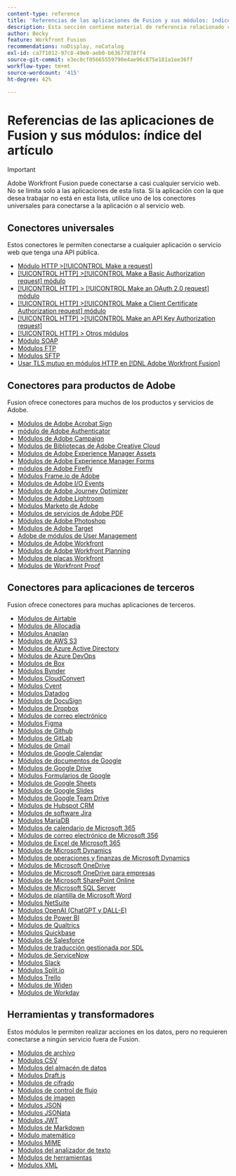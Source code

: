 ```yaml
---
content-type: reference
title: 'Referencias de las aplicaciones de Fusion y sus módulos: índice del artículo'
description: Esta sección contiene material de referencia relacionado con la configuración de módulos específicos en Adobe Workfront Fusion.
author: Becky
feature: Workfront Fusion
recommendations: noDisplay, noCatalog
exl-id: ca7f1012-97c8-49e0-aeb0-b63677878ff4
source-git-commit: e3ec0cf05665559790e4ae96c875e181a1ee36ff
workflow-type: tm+mt
source-wordcount: '415'
ht-degree: 42%

---
```


# Referencias de las aplicaciones de Fusion y sus módulos: índice del artículo

>[!IMPORTANT]
>
>Adobe Workfront Fusion puede conectarse a casi cualquier servicio web. No se limita solo a las aplicaciones de esta lista. Si la aplicación con la que desea trabajar no está en esta lista, utilice uno de los conectores universales para conectarse a la aplicación o al servicio web.

## Conectores universales

Estos conectores le permiten conectarse a cualquier aplicación o servicio web que tenga una API pública.

* [Módulo HTTP >[!UICONTROL Make a request]](/help/workfront-fusion/references/apps-and-modules/universal-connectors/http-module-make-a-request.md)
* [[!UICONTROL HTTP] >[!UICONTROL Make a Basic Authorization request] módulo](/help/workfront-fusion/references/apps-and-modules/universal-connectors/http-module-make-a-basic-auth-request.md)
* [[!UICONTROL HTTP] > [!UICONTROL Make an OAuth 2.0 request] módulo](/help/workfront-fusion/references/apps-and-modules/universal-connectors/http-module-make-an-oauth-2-request.md)
* [[!UICONTROL HTTP] >[!UICONTROL Make a Client Certificate Authorization request] módulo](/help/workfront-fusion/references/apps-and-modules/universal-connectors/http-module-make-a-client-cert-auth-request.md)
* [[!UICONTROL HTTP] >[!UICONTROL Make an API Key Authorization request]](/help/workfront-fusion/references/apps-and-modules/universal-connectors/http-module-make-an-api-key-auth-request.md)
* [[!UICONTROL HTTP] > Otros módulos](/help/workfront-fusion/references/apps-and-modules/universal-connectors/http-modules.md)
* [Módulo SOAP](/help/workfront-fusion/references/apps-and-modules/universal-connectors/soap-module.md)
* [Módulos FTP](/help/workfront-fusion/references/apps-and-modules/universal-connectors/ftp-modules.md)
* [Módulos SFTP](/help/workfront-fusion/references/apps-and-modules/universal-connectors/sftp.md)
* [Usar TLS mutuo en módulos HTTP en  [!DNL Adobe Workfront Fusion]](/help/workfront-fusion/references/apps-and-modules/universal-connectors/use-mtls-in-http-modules.md)

## Conectores para productos de Adobe

Fusion ofrece conectores para muchos de los productos y servicios de Adobe.

* [Módulos de Adobe Acrobat Sign](/help/workfront-fusion/references/apps-and-modules/adobe-connectors/adobe-sign-modules.md)
* [módulo de Adobe Authenticator](/help/workfront-fusion/references/apps-and-modules/adobe-connectors/adobe-authenticator-modules.md)
* [Módulos de Adobe Campaign](/help/workfront-fusion/references/apps-and-modules/adobe-connectors/adobe-campaign-classic-connector.md)
* [Módulos de Bibliotecas de Adobe Creative Cloud](/help/workfront-fusion/references/apps-and-modules/adobe-connectors/creative-cloud-libraries-modules.md)
* [Módulos de Adobe Experience Manager Assets](/help/workfront-fusion/references/apps-and-modules/adobe-connectors/aem-assets-modules.md)
* [Módulos de Adobe Experience Manager Forms](/help/workfront-fusion/references/apps-and-modules/adobe-connectors/aem-forms-modules.md)
* [módulos de Adobe Firefly](/help/workfront-fusion/references/apps-and-modules/adobe-connectors/adobe-firefly-modules.md)
* [Módulos Frame.io de Adobe](/help/workfront-fusion/references/apps-and-modules/adobe-connectors/frame-io-modules.md)
* [Módulos de Adobe I/O Events](/help/workfront-fusion/references/apps-and-modules/adobe-connectors/adobe-io-events-modules.md)
* [Módulos de Adobe Journey Optimizer](/help/workfront-fusion/references/apps-and-modules/adobe-connectors/adobe-journey-optimizer-modules.md)
* [Módulos de Adobe Lightroom](/help/workfront-fusion/references/apps-and-modules/adobe-connectors/adobe-lightroom-modules.md)
* [Módulos Marketo de Adobe](/help/workfront-fusion/references/apps-and-modules/adobe-connectors/adobe-marketo-modules.md)
* [Módulos de servicios de Adobe PDF](/help/workfront-fusion/references/apps-and-modules/adobe-connectors/pdf-modules.md)
* [Módulos de Adobe Photoshop](/help/workfront-fusion/references/apps-and-modules/adobe-connectors/adobe-photoshop-modules.md)
* [Módulos de Adobe Target](/help/workfront-fusion/references/apps-and-modules/adobe-connectors/adobe-target-modules.md)
* [Adobe de módulos de User Management](/help/workfront-fusion/references/apps-and-modules/adobe-connectors/adobe-user-management-modules.md)
* [Módulos de Adobe Workfront](/help/workfront-fusion/references/apps-and-modules/adobe-connectors/workfront-modules.md)
* [Módulos de Adobe Workfront Planning](/help/workfront-fusion/references/apps-and-modules/adobe-connectors/workfront-planning-modules.md)
* [Módulos de placas Workfront](/help/workfront-fusion/references/apps-and-modules/adobe-connectors/workfront-boards-modules.md)
* [Módulos de Workfront Proof](/help/workfront-fusion/references/apps-and-modules/adobe-connectors/workfront-proof-modules.md)

## Conectores para aplicaciones de terceros

Fusion ofrece conectores para muchas aplicaciones de terceros.

* [Módulos de Airtable](/help/workfront-fusion/references/apps-and-modules/third-party-connectors/airtable-modules.md)
* [Módulos de Allocadia](/help/workfront-fusion/references/apps-and-modules/third-party-connectors/allocadia-modules.md)
* [Módulos Anaplan](/help/workfront-fusion/references/apps-and-modules/third-party-connectors/anaplan-modules.md)
* [Módulos de AWS S3](/help/workfront-fusion/references/apps-and-modules/third-party-connectors/aws-s3-modules.md)
* [Módulos de Azure Active Directory](/help/workfront-fusion/references/apps-and-modules/third-party-connectors/azure-ad-modules.md)
* [Módulos de Azure DevOps](/help/workfront-fusion/references/apps-and-modules/third-party-connectors/azure-dev-ops.md)
* [Módulos de Box](/help/workfront-fusion/references/apps-and-modules/third-party-connectors/box-modules.md)
* [Módulos Bynder](/help/workfront-fusion/references/apps-and-modules/third-party-connectors/bynder-modules.md)
* [Módulos CloudConvert](/help/workfront-fusion/references/apps-and-modules/third-party-connectors/cloud-convert-modules.md)
* [Módulos Cvent](/help/workfront-fusion/references/apps-and-modules/third-party-connectors/cvent-modules.md)
* [Módulos Datadog](/help/workfront-fusion/references/apps-and-modules/third-party-connectors/datadog-modules.md)
* [Módulos de DocuSign](/help/workfront-fusion/references/apps-and-modules/third-party-connectors/docusign-modules.md)
* [Módulos de Dropbox](/help/workfront-fusion/references/apps-and-modules/third-party-connectors/dropbox-modules.md)
* [Módulos de correo electrónico](/help/workfront-fusion/references/apps-and-modules/third-party-connectors/email-modules.md)
* [Módulos Figma](/help/workfront-fusion/references/apps-and-modules/third-party-connectors/figma-modules.md)
* [Módulos de Github](/help/workfront-fusion/references/apps-and-modules/third-party-connectors/github.md)
* [Módulos de GitLab](/help/workfront-fusion/references/apps-and-modules/third-party-connectors/gitlab-modules.md)
* [Módulos de Gmail](/help/workfront-fusion/references/apps-and-modules/third-party-connectors/gmail-modules.md)
* [Módulos de Google Calendar](/help/workfront-fusion/references/apps-and-modules/third-party-connectors/google-calendar-modules.md)
* [Módulos de documentos de Google](/help/workfront-fusion/references/apps-and-modules/third-party-connectors/google-docs-modules.md)
* [Módulos de Google Drive](/help/workfront-fusion/references/apps-and-modules/third-party-connectors/google-drive-modules.md)
* [Módulos Formularios de Google](/help/workfront-fusion/references/apps-and-modules/third-party-connectors/google-forms-modules.md)
* [Módulos de Google Sheets](/help/workfront-fusion/references/apps-and-modules/third-party-connectors/google-sheets-modules.md)
* [Módulos de Google Slides](/help/workfront-fusion/references/apps-and-modules/third-party-connectors/google-slides-modules.md)
* [Módulos de Google Team Drive](/help/workfront-fusion/references/apps-and-modules/third-party-connectors/google-team-drive-modules.md)
* [Módulos de Hubspot CRM](/help/workfront-fusion/references/apps-and-modules/third-party-connectors/hubspot-crm-modules.md)
* [Módulos de software Jira](/help/workfront-fusion/references/apps-and-modules/third-party-connectors/jira-software-modules.md)
* [Módulos MariaDB](/help/workfront-fusion/references/apps-and-modules/third-party-connectors/mariadb-modules.md)
* [Módulos de calendario de Microsoft 365](/help/workfront-fusion/references/apps-and-modules/third-party-connectors/microsoft-365-calendar-modules.md)
* [Módulos de correo electrónico de Microsoft 356](/help/workfront-fusion/references/apps-and-modules/third-party-connectors/microsoft-365-email-modules.md)
* [Módulos de Excel de Microsoft 365](/help/workfront-fusion/references/apps-and-modules/third-party-connectors/microsoft-365-excel-modules.md)
* [Módulos de Microsoft Dynamics](/help/workfront-fusion/references/apps-and-modules/third-party-connectors/microsoft-dynamics-365-modules.md)
* [Módulos de operaciones y finanzas de Microsoft Dynamics](/help/workfront-fusion/references/apps-and-modules/third-party-connectors/dynamics-finance-operations-modules.md)
* [Módulos de Microsoft OneDrive](/help/workfront-fusion/references/apps-and-modules/third-party-connectors/microsoft-onedrive-modules.md)
* [Módulos de Microsoft OneDrive para empresas](/help/workfront-fusion/references/apps-and-modules/third-party-connectors/microsoft-onedrive-for-business-modules.md)
* [Módulos de Microsoft SharePoint Online](/help/workfront-fusion/references/apps-and-modules/third-party-connectors/sharepoint-modules.md)
* [Módulos de Microsoft SQL Server](/help/workfront-fusion/references/apps-and-modules/third-party-connectors/microsoft-sql-server-modules.md)
* [Módulos de plantilla de Microsoft Word](/help/workfront-fusion/references/apps-and-modules/third-party-connectors/microsoft-word-templates-modules.md)
* [Módulos NetSuite](/help/workfront-fusion/references/apps-and-modules/third-party-connectors/netsuite.md)
* [Módulos OpenAI (ChatGPT y DALL-E)](/help/workfront-fusion/references/apps-and-modules/third-party-connectors/openai-chatgpt-modules.md)
* [Módulos de Power BI](/help/workfront-fusion/references/apps-and-modules/third-party-connectors/powerbi-modules.md)
* [Módulos de Qualtrics](/help/workfront-fusion/references/apps-and-modules/third-party-connectors/qualtrics-modules.md)
* [Módulos Quickbase](/help/workfront-fusion/references/apps-and-modules/third-party-connectors/quickbase-modules.md)
* [Módulos de Salesforce](/help/workfront-fusion/references/apps-and-modules/third-party-connectors/salesforce-modules.md)
* [Módulos de traducción gestionada por SDL](/help/workfront-fusion/references/apps-and-modules/third-party-connectors/sdl-managed-translation-modules.md)
* [Módulos de ServiceNow](/help/workfront-fusion/references/apps-and-modules/third-party-connectors/servicenow-modules.md)
* [Módulos Slack](/help/workfront-fusion/references/apps-and-modules/third-party-connectors/slack-modules.md)
* [Módulos Split.io](/help/workfront-fusion/references/apps-and-modules/third-party-connectors/split-io-modules.md)
* [Módulos Trello](/help/workfront-fusion/references/apps-and-modules/third-party-connectors/trello-modules.md)
* [Módulos de Widen](/help/workfront-fusion/references/apps-and-modules/third-party-connectors/widen-modules.md)
* [Módulos de Workday](/help/workfront-fusion/references/apps-and-modules/third-party-connectors/workday-modules.md)


## Herramientas y transformadores

Estos módulos le permiten realizar acciones en los datos, pero no requieren conectarse a ningún servicio fuera de Fusion.

* [Módulos de archivo](/help/workfront-fusion/references/apps-and-modules/tools-and-transformers/archive-modules.md)
* [Módulos CSV](/help/workfront-fusion/references/apps-and-modules/tools-and-transformers/csv.md)
* [Módulos del almacén de datos](/help/workfront-fusion/references/apps-and-modules/tools-and-transformers/data-store-modules.md)
* [Módulos Draft.js](/help/workfront-fusion/references/apps-and-modules/tools-and-transformers/draft-js-modules.md)
* [Módulos de cifrado](/help/workfront-fusion/references/apps-and-modules/tools-and-transformers/encryptor-modules.md)
* [Módulos de control de flujo](/help/workfront-fusion/references/apps-and-modules/tools-and-transformers/flow-control.md)
* [Módulos de imagen](/help/workfront-fusion/references/apps-and-modules/tools-and-transformers/image-module.md)
* [Módulos JSON](/help/workfront-fusion/references/apps-and-modules/tools-and-transformers/json-modules.md)
* [Módulos JSONata](/help/workfront-fusion/references/apps-and-modules/tools-and-transformers/jsonata-module.md)
* [Módulos JWT](/help/workfront-fusion/references/apps-and-modules/tools-and-transformers/jwt-modules.md)
* [Módulos de Markdown](/help/workfront-fusion/references/apps-and-modules/tools-and-transformers/markdown-modules.md)
* [Módulo matemático](/help/workfront-fusion/references/apps-and-modules/tools-and-transformers/math-module.md)
* [Módulos MIME](/help/workfront-fusion/references/apps-and-modules/tools-and-transformers/mime.md)
* [Módulos del analizador de texto](/help/workfront-fusion/references/apps-and-modules/tools-and-transformers/text-parser.md)
* [Módulos de herramientas](/help/workfront-fusion/references/apps-and-modules/tools-and-transformers/tools-modules.md)
* [Módulos XML](/help/workfront-fusion/references/apps-and-modules/tools-and-transformers/xml-modules.md)
